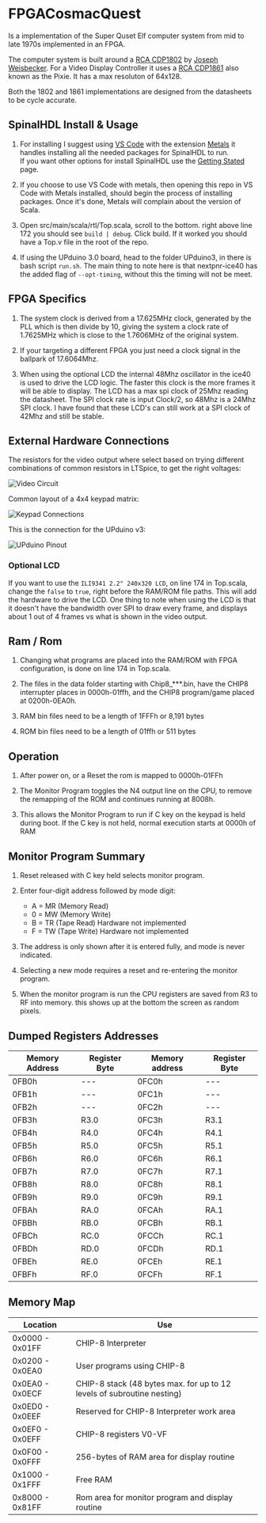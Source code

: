 # FPGACosmacQuest
Is a implementation of the Super Quset Elf computer system from mid to late 1970s implemented in an FPGA.

The computer system is built around a [RCA CDP1802](https://en.wikipedia.org/wiki/RCA_1802) by [Joseph Weisbecker](http://www.cosmacelf.com/history/joseph-weisbecker.html). For a Video Display Controller it uses a [RCA CDP1861](https://en.wikipedia.org/wiki/RCA_CDP1861) also known as the Pixie.  It has a max resoluton of 64x128.

Both the 1802 and 1861 implementations are designed from the datasheets to be cycle accurate.

## SpinalHDL Install & Usage 
1. For installing I suggest using [VS Code](https://code.visualstudio.com/) with the extension [Metals](https://marketplace.visualstudio.com/items?itemName=scalameta.metals) it handles installing all the needed packages for SpinalHDL to run.  
If you want other options for install SpinalHDL use the [Getting Stated](https://spinalhdl.github.io/SpinalDoc-RTD/SpinalHDL/Getting%20Started/getting_started.html) page.

2. If you choose to use VS Code with metals, then opening this repo in VS Code with Metals installed, should begin the process of installing packages. Once it's done, Metals will complain about the version of Scala.

3. Open src/main/scala/rtl/Top.scala, scroll to the bottom. right above line 172 you should see `build | debug`.  Click build.  If it worked you should have a Top.v file in the root of the repo.

4. If using the UPduino 3.0 board, head to the folder UPduino3, in there is bash script `run.sh`.  The main thing to note here is that nextpnr-ice40 has the added flag of `--opt-timing`, without this the timing will not be meet.  

## FPGA Specifics
1. The system clock is derived from a 17.625MHz clock, generated by the PLL which is then divide by 10, giving the system a clock rate of 1.7625MHz which is close to the 1.7606MHz of the original system.

2. If your targeting a different FPGA you just need a clock signal in the ballpark of 17.6064Mhz.

3. When using the optional LCD the internal 48Mhz oscillator in the ice40 is used to drive the LCD logic.  The faster this clock is the more frames it will be able to display. The LCD has a max spi clock of 25Mhz reading the datasheet. The SPI clock rate is input Clock/2, so 48Mhz is a 24Mhz SPI clock.
I have found that these LCD's can still work at a SPI clock of 42Mhz and still be stable.

## External Hardware Connections
The resistors for the video output where select based on trying different combinations of common resistors in LTSpice, to get the right voltages:

![Video Circuit](https://github.com/wel97459/FPGACosmacVIP/blob/main/docs/Video%20output%20circuit.png)

Common layout of a 4x4 keypad matrix:

![Keypad Connections](https://github.com/wel97459/FPGACosmacVIP/blob/main/docs/Keypad%20circuit.png)

This is the connection for the UPduino v3:

![UPduino Pinout](https://github.com/wel97459/FPGACosmacVIP/blob/main/docs/UP3%20pinout.png)

### Optional LCD
If you want to use the `ILI9341 2.2" 240x320 LCD`, on line 174 in Top.scala, change the `false` to `true`, right before the RAM/ROM file paths. This will add the hardware to drive the LCD.  One thing to note when using the LCD is that it doesn't have the bandwidth over SPI to draw every frame, and displays about 1 out of 4 frames vs what is shown in the video output.   

## Ram / Rom
1. Changing what programs are placed into the RAM/ROM with FPGA configuration, is done on line 174 in Top.scala.

2. The files in the data folder starting with Chip8_***.bin, have the CHIP8 interrupter places in 0000h-01ffh, and the CHIP8 program/game placed at 0200h-0EA0h.

3. RAM bin files need to be a length of 1FFFh or 8,191 bytes

4. ROM bin files need to be a length of 01ffh or 511 bytes

## Operation
1. After power on, or a Reset the rom is mapped to 0000h-01FFh

2. The Monitor Program toggles the N4 output line on the CPU, to remove the 
remapping of the ROM and continues running at 8008h.

3. This allows the Monitor Program to run if C key on the keypad is held during boot. If the C key is not held, normal execution starts at 0000h of RAM

## Monitor Program Summary
1. Reset released with C key held selects monitor program.

2. Enter four-digit address followed by mode digit:
    * A = MR (Memory Read)          
    * 0 = MW (Memory Write)          
    * B = TR (Tape Read) Hardware not implemented 
    * F = TW (Tape Write) Hardware not implemented

3. The address is only shown after it is entered fully, and mode is never indicated.
4. Selecting a new mode requires a reset and re-entering the monitor program.
5. When the monitor program is run the CPU registers are saved from R3 to RF into memory. this shows up at the bottom the screen as random pixels.

## Dumped Registers Addresses   
Memory Address | Register Byte | Memory address | Register Byte
---------------|---------------|----------------|--------------
0FB0h         | ---           | 0FC0h          | ---
0FB1h         | ---           | 0FC1h          | ---
0FB2h         | ---           | 0FC2h          | ---
0FB3h         | R3.0          | 0FC3h          | R3.1
0FB4h         | R4.0          | 0FC4h          | R4.1
0FB5h         | R5.0          | 0FC5h          | R5.1
0FB6h         | R6.0          | 0FC6h          | R6.1
0FB7h         | R7.0          | 0FC7h          | R7.1
0FB8h         | R8.0          | 0FC8h          | R8.1
0FB9h         | R9.0          | 0FC9h          | R9.1
0FBAh         | RA.0          | 0FCAh          | RA.1
0FBBh         | RB.0          | 0FCBh          | RB.1
0FBCh         | RC.0          | 0FCCh          | RC.1
0FBDh         | RD.0          | 0FCDh          | RD.1
0FBEh         | RE.0          | 0FCEh          | RE.1
0FBFh         | RF.0          | 0FCFh          | RF.1

## Memory Map 
Location | Use 
---------|----
 0x0000 - 0x01FF  | CHIP-8 Interpreter
 0x0200 - 0x0EA0  | User programs using CHIP-8
 0x0EA0 - 0x0ECF  | CHIP-8 stack (48 bytes max. for up to 12 levels of subroutine nesting)
 0x0ED0 - 0x0EEF  | Reserved for CHIP-8 Interpreter work area
 0x0EF0 - 0x0EFF  | CHIP-8 registers V0-VF
 0x0F00 - 0x0FFF  | 256-bytes of RAM area for display routine
 0x1000 - 0x1FFF  | Free RAM
 0x8000 - 0x81FF  | Rom area for monitor program and display routine 
